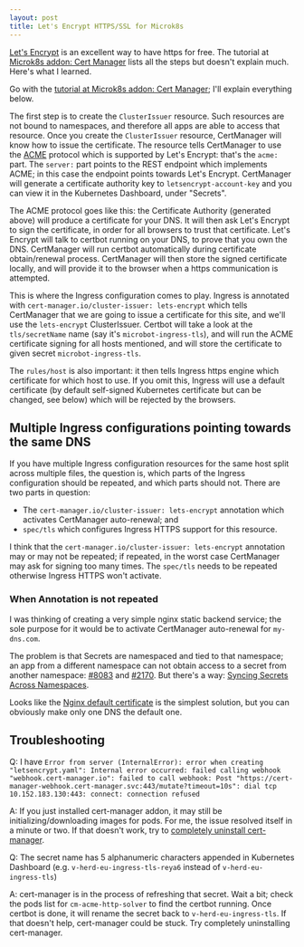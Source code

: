 ```yaml
---
layout: post
title: Let's Encrypt HTTPS/SSL for Microk8s
---
```


[Let's Encrypt](https://letsencrypt.org/) is an excellent way to have https for free.
The tutorial at [Microk8s addon: Cert Manager](https://microk8s.io/docs/addon-cert-manager)
lists all the steps but doesn't explain much. Here's what I learned.

Go with the [tutorial at Microk8s addon: Cert Manager](https://microk8s.io/docs/addon-cert-manager);
I'll explain everything below.

The first step is to create the `ClusterIssuer` resource. Such resources are not bound to namespaces,
and therefore all apps are able to access that resource.
Once you create the `ClusterIssuer` resource, CertManager will know how to issue the certificate.
The resource tells CertManager to use the [ACME](https://en.wikipedia.org/wiki/Automatic_Certificate_Management_Environment)
protocol which is supported by Let's Encrypt: that's the `acme:` part.
The `server:` part points to the REST endpoint which implements ACME; in this case the
endpoint points towards Let's Encrypt. CertManager will generate a certificate authority
key to `letsencrypt-account-key` and you can view it in the Kubernetes Dashboard, under "Secrets".

The ACME protocol goes like this: the Certificate Authority (generated above) will produce a certificate for your DNS.
It will then ask Let's Encrypt to sign the certificate, in order for all browsers to trust that certificate.
Let's Encrypt will talk to certbot running on your DNS, to prove that you own the DNS. CertManager
will run certbot automatically during certificate obtain/renewal process.
CertManager will then store the signed certificate locally, and will provide it to the browser
when a https communication is attempted.

This is where the Ingress configuration comes to play. Ingress is annotated with
`cert-manager.io/cluster-issuer: lets-encrypt` which tells CertManager that we are
going to issue a certificate for this site, and we'll use the `lets-encrypt` ClusterIssuer.
Certbot will take a look at the `tls/secretName` name (say it's `microbot-ingress-tls`), and will run the ACME
certificate signing for all hosts mentioned, and will store the certificate to given secret `microbot-ingress-tls`.

The `rules/host` is also important: it then tells Ingress https engine which certificate for which host to use.
If you omit this, Ingress will use a default certificate (by default self-signed Kubernetes certificate but can be changed, see below)
which will be rejected by the browsers.

## Multiple Ingress configurations pointing towards the same DNS

If you have multiple Ingress configuration resources for the same host split across multiple files,
the question is, which parts of the Ingress configuration should be repeated, and which parts
should not. There are two parts in question:

* The `cert-manager.io/cluster-issuer: lets-encrypt` annotation which activates CertManager auto-renewal; and
* `spec/tls` which configures Ingress HTTPS support for this resource.

I think that the `cert-manager.io/cluster-issuer: lets-encrypt` annotation may or may not
be repeated; if repeated, in the worst case CertManager may ask for signing too many times.
The `spec/tls` needs to be repeated otherwise Ingress HTTPS won't activate.

### When Annotation is not repeated

I was thinking of creating a very simple nginx static backend service; the sole purpose for it would be to activate CertManager
auto-renewal for `my-dns.com`.

The problem is that Secrets are namespaced and tied to that namespace; an app from a different namespace
can not obtain access to a secret from another namespace: [#8083](https://github.com/kubernetes/ingress-nginx/issues/8083)
and [#2170](https://github.com/kubernetes/ingress-nginx/issues/2170). But there's a way:
[Syncing Secrets Across Namespaces](https://cert-manager.io/docs/tutorials/syncing-secrets-across-namespaces/).

Looks like the [Nginx default certificate](https://kubernetes.github.io/ingress-nginx/user-guide/tls/#default-ssl-certificate)
is the simplest solution, but you can obviously make only one DNS the default one.

## Troubleshooting

Q: I have `Error from server (InternalError): error when creating "letsencrypt.yaml": Internal error occurred: failed calling webhook "webhook.cert-manager.io": failed to call webhook: Post "https://cert-manager-webhook.cert-manager.svc:443/mutate?timeout=10s": dial tcp 10.152.183.130:443: connect: connection refused`

A: If you just installed cert-manager addon, it may still be initializing/downloading images for pods.
For me, the issue resolved itself in a minute or two.
If that doesn't work, try to [completely uninstall cert-manager](https://cert-manager.io/v1.2-docs/installation/uninstall/kubernetes/).

Q: The secret name has 5 alphanumeric characters appended in Kubernetes Dashboard (e.g. `v-herd-eu-ingress-tls-reya6` instead of `v-herd-eu-ingress-tls`)

A: cert-manager is in the process of refreshing that secret. Wait a bit; check the pods list for `cm-acme-http-solver`
to find the certbot running. Once certbot is done,
it will rename the secret back to `v-herd-eu-ingress-tls`.
If that doesn't help, cert-manager could be stuck. Try completely uninstalling cert-manager.
